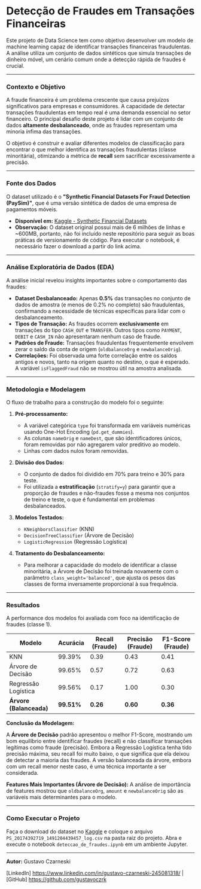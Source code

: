 # Detecção de Fraudes em Transações Financeiras

Este projeto de Data Science tem como objetivo desenvolver um modelo de machine learning capaz de identificar transações financeiras fraudulentas. A análise utiliza um conjunto de dados sintéticos que simula transações de dinheiro móvel, um cenário comum onde a detecção rápida de fraudes é crucial.

---

### **Contexto e Objetivo**

A fraude financeira é um problema crescente que causa prejuízos significativos para empresas e consumidores. A capacidade de detectar transações fraudulentas em tempo real é uma demanda essencial no setor financeiro. O principal desafio deste projeto é lidar com um conjunto de dados **altamente desbalanceado**, onde as fraudes representam uma minoria ínfima das transações.

O objetivo é construir e avaliar diferentes modelos de classificação para encontrar o que melhor identifica as transações fraudulentas (classe minoritária), otimizando a métrica de **recall** sem sacrificar excessivamente a precisão.

---

### **Fonte dos Dados**

O dataset utilizado é o **"Synthetic Financial Datasets For Fraud Detection (PaySim)"**, que é uma versão sintética de dados de uma empresa de pagamentos móveis.

* **Disponível em:** [Kaggle - Synthetic Financial Datasets](https://www.kaggle.com/code/llabhishekll/fraud-transaction-detection/input)
* **Observação:** O dataset original possui mais de 6 milhões de linhas e ~600MB, portanto, não foi incluído neste repositório para seguir as boas práticas de versionamento de código. Para executar o notebook, é necessário fazer o download a partir do link acima.

---

### **Análise Exploratória de Dados (EDA)**

A análise inicial revelou insights importantes sobre o comportamento das fraudes:

* **Dataset Desbalanceado:** Apenas **0.5%** das transações no conjunto de dados de amostra (e menos de 0.2% no completo) são fraudulentas, confirmando a necessidade de técnicas específicas para lidar com o desbalanceamento.
* **Tipos de Transação:** As fraudes ocorrem **exclusivamente** em transações do tipo `CASH_OUT` e `TRANSFER`. Outros tipos como `PAYMENT`, `DEBIT` e `CASH_IN` não apresentaram nenhum caso de fraude.
* **Padrões de Fraude:** Transações fraudulentas frequentemente envolvem zerar o saldo da conta de origem (`oldbalanceOrg` e `newbalanceOrig`).
* **Correlações:** Foi observada uma forte correlação entre os saldos antigos e novos, tanto na origem quanto no destino, o que é esperado. A variável `isFlaggedFraud` não se mostrou útil na amostra analisada.

---

### **Metodologia e Modelagem**

O fluxo de trabalho para a construção do modelo foi o seguinte:

1.  **Pré-processamento:**
    * A variável categórica `type` foi transformada em variáveis numéricas usando One-Hot Encoding (`pd.get_dummies`).
    * As colunas `nameOrig` e `nameDest`, que são identificadores únicos, foram removidas por não agregarem valor preditivo ao modelo.
    * Linhas com dados nulos foram removidas.

2.  **Divisão dos Dados:**
    * O conjunto de dados foi dividido em 70% para treino e 30% para teste.
    * Foi utilizada a **estratificação** (`stratify=y`) para garantir que a proporção de fraudes e não-fraudes fosse a mesma nos conjuntos de treino e teste, o que é fundamental em problemas desbalanceados.

3.  **Modelos Testados:**
    * `KNeighborsClassifier` (KNN)
    * `DecisionTreeClassifier` (Árvore de Decisão)
    * `LogisticRegression` (Regressão Logística)

4.  **Tratamento do Desbalanceamento:**
    * Para melhorar a capacidade do modelo de identificar a classe minoritária, a Árvore de Decisão foi treinada novamente com o parâmetro `class_weight='balanced'`, que ajusta os pesos das classes de forma inversamente proporcional à sua frequência.

---

### **Resultados**

A performance dos modelos foi avaliada com foco na identificação de fraudes (classe 1).

| Modelo                      | Acurácia | Recall (Fraude) | Precisão (Fraude) | F1-Score (Fraude) |
| --------------------------- | -------- | --------------- | ----------------- | ----------------- |
| KNN                         | 99.39%   | 0.39            | 0.43              | 0.41              |
| Árvore de Decisão           | 99.65%   | 0.57            | 0.72              | 0.63              |
| Regressão Logística         | 99.56%   | 0.17            | 1.00              | 0.30              |
| **Árvore (Balanceada)** | **99.51%** | **0.26** | **0.60** | **0.36** |

**Conclusão da Modelagem:**

A **Árvore de Decisão** padrão apresentou o melhor F1-Score, mostrando um bom equilíbrio entre identificar fraudes (recall) e não classificar transações legítimas como fraude (precisão). Embora a Regressão Logística tenha tido precisão máxima, seu recall foi muito baixo, o que significa que ela deixou de detectar a maioria das fraudes. A versão balanceada da árvore, embora com um recall menor neste caso, é uma técnica importante a ser considerada.

**Features Mais Importantes (Árvore de Decisão):**
A análise de importância de features mostrou que `oldbalanceOrg`, `amount` e `newbalanceOrig` são as variáveis mais determinantes para o modelo.

---

### **Como Executar o Projeto**
 Faça o download do dataset no [Kaggle](https://www.kaggle.com/code/llabhishekll/fraud-transaction-detection/input) e coloque o arquivo `PS_20174392719_1491204439457_log.csv` na pasta raiz do projeto.
 Abra e execute o notebook `deteccao_de_fraudes.ipynb` em um ambiente Jupyter.

---

**Autor:** Gustavo Czarneski    

[LinkedIn] https://www.linkedin.com/in/gustavo-czarneski-245081318/ | [GitHub] https://github.com/gustavoczrk
